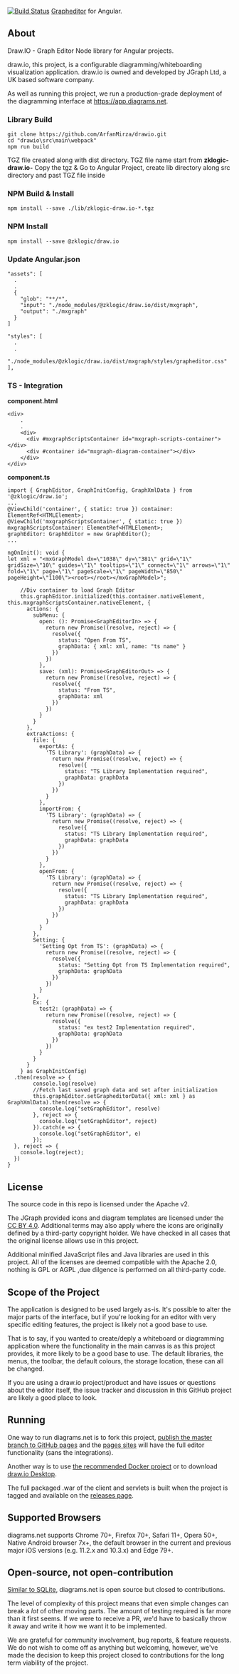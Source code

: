 [![Build Status](https://travis-ci.com/jgraph/drawio.svg?branch=master)](https://app.diagrams.net)
[Grapheditor](https://app.diagrams.net/) for Angular.

About
-----
Draw.IO - Graph Editor Node library for Angular projects.

draw.io, this project, is a configurable diagramming/whiteboarding visualization application. draw.io is owned and developed by JGraph Ltd, a UK based software company.

As well as running this project, we run a production-grade deployment of the diagramming interface at https://app.diagrams.net.
### Library Build
```shell
git clone https://github.com/ArfanMirza/drawio.git
cd "drawio\src\main\webpack"
npm run build 
```
TGZ file created along with dist directory. TGZ file name start from **zklogic-draw.io-**
Copy the tgz & Go to Angular Project, create lib directory along src directory and past TGZ file inside
### NPM Build & Install
```shell
npm install --save ./lib/zklogic-draw.io-*.tgz
```
### NPM Install
```shell
npm install --save @zklogic/draw.io
```
### Update Angular.json
```shell
"assets": [
  .
  .
  {
    "glob": "**/*",
    "input": "./node_modules/@zklogic/draw.io/dist/mxgraph",
    "output": "./mxgraph"
  }
]

"styles": [
  .
  .
  "./node_modules/@zklogic/draw.io/dist/mxgraph/styles/grapheditor.css"
],
```

### TS - Integration
**component.html**
```shell
<div>
    .
    .
    <div>
      <div #mxgraphScriptsContainer id="mxgraph-scripts-container"></div>
      <div #container id="mxgraph-diagram-container"></div>
    </div>
</div>
```
**component.ts**
```shell
import { GraphEditor, GraphInitConfig, GraphXmlData } from '@zklogic/draw.io';
...
@ViewChild('container', { static: true }) container: ElementRef<HTMLElement>;
@ViewChild('mxgraphScriptsContainer', { static: true }) mxgraphScriptsContainer: ElementRef<HTMLElement>;
graphEditor: GraphEditor = new GraphEditor();
...

ngOnInit(): void {
let xml = "<mxGraphModel dx=\"1038\" dy=\"381\" grid=\"1\" gridSize=\"10\" guides=\"1\" tooltips=\"1\" connect=\"1\" arrows=\"1\" fold=\"1\" page=\"1\" pageScale=\"1\" pageWidth=\"850\" pageHeight=\"1100\"><root></root></mxGraphModel>";

    //Div container to load Graph Editor
    this.graphEditor.initialized(this.container.nativeElement, this.mxgraphScriptsContainer.nativeElement, {
      actions: {
        subMenu: {
          open: (): Promise<GraphEditorIn> => {
            return new Promise((resolve, reject) => {
              resolve({
                status: "Open From TS",
                graphData: { xml: xml, name: "ts name" }
              })
            })
          },
          save: (xml): Promise<GraphEditorOut> => {
            return new Promise((resolve, reject) => {
              resolve({
                status: "From TS",
                graphData: xml
              })
            })
          }
        }
      },
      extraActions: {
        file: {
          exportAs: {
            'TS Library': (graphData) => {
              return new Promise((resolve, reject) => {
                resolve({
                  status: "TS Library Implementation required",
                  graphData: graphData
                })
              })
            }
          },
          importFrom: {
            'TS Library': (graphData) => {
              return new Promise((resolve, reject) => {
                resolve({
                  status: "TS Library Implementation required",
                  graphData: graphData
                })
              })
            }
          },
          openFrom: {
            'TS Library': (graphData) => {
              return new Promise((resolve, reject) => {
                resolve({
                  status: "TS Library Implementation required",
                  graphData: graphData
                })
              })
            }
          }
        },
        Setting: {
          'Setting Opt from TS': (graphData) => {
            return new Promise((resolve, reject) => {
              resolve({
                status: "Setting Opt from TS Implementation required",
                graphData: graphData
              })
            })
          }
        },
        Ex: {
          test2: (graphData) => {
            return new Promise((resolve, reject) => {
              resolve({
                status: "ex test2 Implementation required",
                graphData: graphData
              })
            })
          }
        }
      }
    } as GraphInitConfig)
  .then(resolve => {
        console.log(resolve)
        //Fetch last saved graph data and set after initialization
        this.graphEditor.setGrapheditorData({ xml: xml } as GraphXmlData).then(resolve => {
          console.log("setGraphEditor", resolve)
        }, reject => {
          console.log("setGraphEditor", reject)
        }).catch(e => {
          console.log("setGraphEditor", e)
        });
  }, reject => {
    console.log(reject);
  })
}
```
License
-------
The source code in this repo is licensed under the Apache v2.

The JGraph provided icons and diagram templates are licensed under the [CC BY 4.0](https://creativecommons.org/licenses/by/4.0/). Additional terms may also apply where the icons are originally defined by a third-party copyright holder. We have checked in all cases that the original license allows use in this project.

Additional minified JavaScript files and Java libraries are used in this project. All of the licenses are deemed compatible with the Apache 2.0, nothing is GPL or AGPL ,due dilgence is performed on all third-party code.

Scope of the Project
--------------------

The application is designed to be used largely as-is. It's possible to alter the major parts of the interface, but if you're looking for an editor with very specific editing features, the project is likely not a good base to use.

That is to say, if you wanted to create/deply a whiteboard or diagramming application where the functionality in the main canvas is as this project provides, it more likely to be a good base to use. 
The default libraries, the menus, the toolbar, the default colours, the storage location, these can all be changed.

If you are using a draw.io project/product and have issues or questions about the editor itself, the issue tracker and discussion in this GitHub project are likely a good place to look.

Running
-------
One way to run diagrams.net is to fork this project, [publish the master branch to GitHub pages](https://help.github.com/categories/github-pages-basics/) and the [pages sites](https://jgraph.github.io/drawio/src/main/webapp/index.html) will have the full editor functionality (sans the integrations).

Another way is to use [the recommended Docker project](https://github.com/jgraph/docker-drawio) or to download [draw.io Desktop](https://get.diagrams.net).

The full packaged .war of the client and servlets is built when the project is tagged and available on the [releases page](https://github.com/jgraph/draw.io/releases).

Supported Browsers
------------------
diagrams.net supports Chrome 70+, Firefox 70+, Safari 11+, Opera 50+, Native Android browser 7x+, the default browser in the current and previous major iOS versions (e.g. 11.2.x and 10.3.x) and Edge 79+.

Open-source, not open-contribution
----------------------------------

[Similar to SQLite](https://www.sqlite.org/copyright.html), diagrams.net is open
source but closed to contributions.

The level of complexity of this project means that even simple changes 
can break a _lot_ of other moving parts. The amount of testing required 
is far more than it first seems. If we were to receive a PR, we'd have 
to basically throw it away and write it how we want it to be implemented.

We are grateful for community involvement, bug reports, & feature requests. We do
not wish to come off as anything but welcoming, however, we've
made the decision to keep this project closed to contributions for 
the long term viability of the project.
